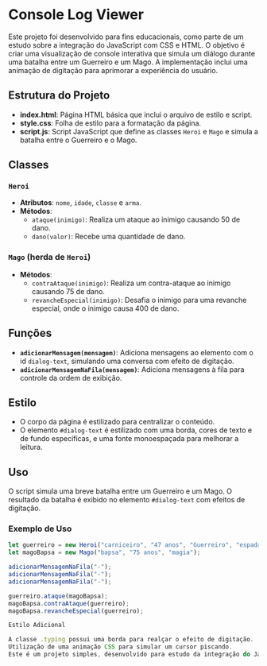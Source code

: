 # Console Log Viewer

Este projeto foi desenvolvido para fins educacionais, como parte de um estudo sobre a integração do JavaScript com CSS e HTML. O objetivo é criar uma visualização de console interativa que simula um diálogo durante uma batalha entre um Guerreiro e um Mago. A implementação inclui uma animação de digitação para aprimorar a experiência do usuário.

## Estrutura do Projeto

- **index.html**: Página HTML básica que inclui o arquivo de estilo e script.
- **style.css**: Folha de estilo para a formatação da página.
- **script.js**: Script JavaScript que define as classes `Heroi` e `Mago` e simula a batalha entre o Guerreiro e o Mago.

## Classes

### `Heroi`

- **Atributos**: `nome`, `idade`, `classe` e `arma`.
- **Métodos**:
  - `ataque(inimigo)`: Realiza um ataque ao inimigo causando 50 de dano.
  - `dano(valor)`: Recebe uma quantidade de dano.

### `Mago` (herda de `Heroi`)

- **Métodos**:
  - `contraAtaque(inimigo)`: Realiza um contra-ataque ao inimigo causando 75 de dano.
  - `revancheEspecial(inimigo)`: Desafia o inimigo para uma revanche especial, onde o inimigo causa 400 de dano.

## Funções

- **`adicionarMensagem(mensagem)`**: Adiciona mensagens ao elemento com o id `dialog-text`, simulando uma conversa com efeito de digitação.
- **`adicionarMensagemNaFila(mensagem)`**: Adiciona mensagens à fila para controle da ordem de exibição.

## Estilo

- O corpo da página é estilizado para centralizar o conteúdo.
- O elemento `#dialog-text` é estilizado com uma borda, cores de texto e de fundo específicas, e uma fonte monoespaçada para melhorar a leitura.

## Uso

O script simula uma breve batalha entre um Guerreiro e um Mago. O resultado da batalha é exibido no elemento `#dialog-text` com efeitos de digitação.

### Exemplo de Uso

```javascript
let guerreiro = new Heroi("carniceiro", "47 anos", "Guerreiro", "espada");
let magoBapsa = new Mago("bapsa", "75 anos", "magia");

adicionarMensagemNaFila("-");
adicionarMensagemNaFila("-");
adicionarMensagemNaFila("-");

guerreiro.ataque(magoBapsa);
magoBapsa.contraAtaque(guerreiro);
magoBapsa.revancheEspecial(guerreiro);

Estilo Adicional

A classe .typing possui uma borda para realçar o efeito de digitação.
Utilização de uma animação CSS para simular um cursor piscando.
Este é um projeto simples, desenvolvido para estudo da integração do JavaScript com CSS e HTML. 
